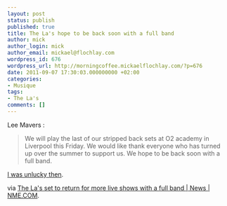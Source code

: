 ```yaml
---
layout: post
status: publish
published: true
title: The La's hope to be back soon with a full band
author: mick
author_login: mick
author_email: mickael@flochlay.com
wordpress_id: 676
wordpress_url: http://morningcoffee.mickaelflochlay.com/?p=676
date: 2011-09-07 17:30:03.000000000 +02:00
categories:
- Musique
tags:
- The La's
comments: []
---
```

Lee Mavers :
<blockquote>We will play the last of our stripped back sets at O2 academy in Liverpool this Friday. We would like thank everyone who has turned up over the summer to support us. We hope to be back soon with a full band.</blockquote>
<a href="http://www.deadrooster.org/The-La-s-a-Rock-en-Seine-que">I was unlucky then</a>.

via <a href="http://www.nme.com/news/the-las/59081">The La's set to return for more live shows with a full band | News | NME.COM</a>.
